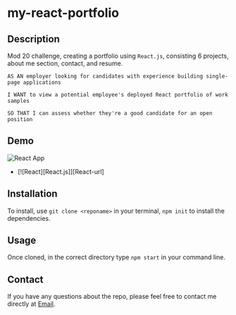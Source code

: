 # my-react-portfolio

## Description
Mod 20 challenge, creating a portfolio using `React.js`, consisting 6 projects, about me section, contact, and resume.

`AS AN employer looking for candidates with experience building single-page applications`

`I WANT to view a potential employee's deployed React portfolio of work samples`

`SO THAT I can assess whether they're a good candidate for an open position`

## Demo
![React App](https://user-images.githubusercontent.com/103971335/190879010-767ef4ad-b6c9-497c-ba17-77f224a35a03.gif)
* [![React][React.js]][React-url]

## Installation
To install, use `git clone <reponame>` in your terminal, `npm init` to install the dependencies.

## Usage
Once cloned, in the correct directory type `npm start` in your command line.

## Contact
If you have any questions about the repo, please feel free to contact me directly at [Email](mailto:atwood169@yahoo.com).
